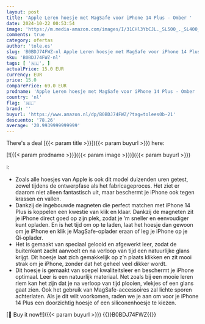 ```yaml
---
layout: post
title: 'Apple Leren hoesje met MagSafe voor iPhone 14 Plus - Omber '
date: 2024-10-22 00:53:54
image: 'https://m.media-amazon.com/images/I/31CHl3YbCJL._SL500_._SL400_.jpg'
comments: true
category: ofertas
author: 'tole.es'
slug: 'B0BDJ74FWZ-nl Apple Leren hoesje met MagSafe voor iPhone 14 Plus - Omber'
sku: 'B0BDJ74FWZ-nl'
tags: [ '🇳🇱', ]
actualPrice: 15.0 EUR
currency: EUR
price: 15.0
comparePrice: 69.0 EUR
prodname: 'Apple Leren hoesje met MagSafe voor iPhone 14 Plus - Omber '
country: 'nl'
flag: '🇳🇱'
brand: ''
buyurl: 'https://www.amazon.nl/dp/B0BDJ74FWZ/?tag=tolees0b-21'
descuento: '78.26'
average: '20.9939999999999'
---
```


There's a deal [{{< param title >}}]({{< param buyurl >}})  here:

[![{{< param prodname >}}]({{< param image >}})]({{< param buyurl >}})

ℹ️:

- Zoals alle hoesjes van Apple is ook dit model duizenden uren getest, zowel tijdens de ontwerpfase als het fabricageproces. Het ziet er daarom niet alleen fantastisch uit, maar beschermt je iPhone ook tegen krassen en vallen.
- Dankzij de ingebouwde magneten die perfect matchen met iPhone 14 Plus is koppelen een kwestie van klik en klaar. Dankzij de magneten zit je iPhone direct goed op zijn plek, zodat je ’m sneller en eenvoudiger kunt opladen. En is het tijd om op te laden, laat het hoesje dan gewoon om je iPhone en klik je MagSafe-oplader eraan of leg je iPhone op je Qi‑oplader.
- Het is gemaakt van speciaal gelooid en afgewerkt leer, zodat de buitenkant zacht aanvoelt en na verloop van tijd een natuurlijke glans krijgt. Dit hoesje laat zich gemakkelijk op z’n plaats klikken en zit mooi strak om je iPhone, zonder dat het geheel veel dikker wordt.
- Dit hoesje is gemaakt van soepel kwaliteitsleer en beschermt je iPhone optimaal. Leer is een natuurlijk materiaal. Net zoals bij een mooie leren riem kan het zijn dat je na verloop van tijd plooien, vlekjes of een glans gaat zien. Ook het gebruik van MagSafe-accessoires zal lichte sporen achterlaten. Als je dit wilt voorkomen, raden we je aan om voor je iPhone 14 Plus een doorzichtig hoesje of een siliconenhoesje te kiezen.

[🛒 Buy it now!!]({{< param buyurl >}})
{{<world>}}B0BDJ74FWZ{{</world>}}

